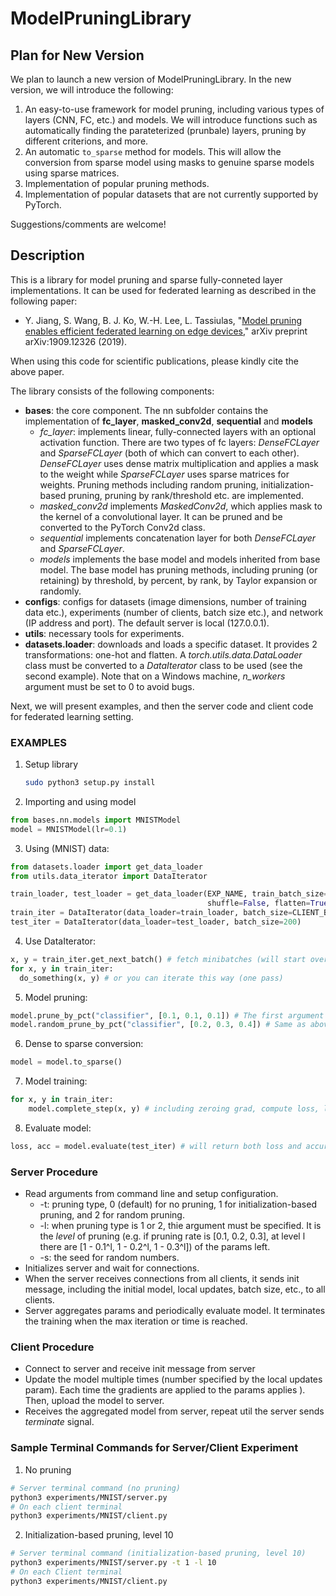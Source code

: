 # ModelPruningLibrary
## Plan for New Version
We plan to launch a new version of ModelPruningLibrary. In the new version, we will introduce the following:
1. An easy-to-use framework for model pruning, including various types of layers (CNN, FC, etc.) and models. We will introduce functions such as automatically finding the parateterized (prunbale) layers, pruning by different criterions, and more.
2. An automatic `to_sparse` method for models. This will allow the conversion from sparse model using masks to genuine sparse models using sparse matrices.
3. Implementation of popular pruning methods.
4. Implementation of popular datasets that are not currently supported by PyTorch.

Suggestions/comments are welcome!

## Description
This is a library for model pruning and sparse fully-conneted layer implementations. It can be used for federated learning as described in the following paper:
- Y. Jiang, S. Wang, B. J. Ko, W.-H. Lee, L. Tassiulas, "[Model pruning enables efficient federated learning on edge devices](https://arxiv.org/abs/1909.12326)," arXiv preprint arXiv:1909.12326 (2019).

When using this code for scientific publications, please kindly cite the above paper.

The library consists of the following components:
* **bases**: the core component. The nn subfolder contains the implementation of **fc_layer**, **masked_conv2d**, **sequential** and **models**
    * *fc_layer*: implements linear, fully-connected layers with an optional activation function. There are two types of fc layers: *DenseFCLayer* and *SparseFCLayer* (both of which can convert to each other). *DenseFCLayer* uses dense matrix multiplication and applies a mask to the weight while *SparseFCLayer* uses sparse matrices for weights. Pruning methods including random pruning, initialization-based pruning, pruning by rank/threshold etc. are implemented.
    * *masked_conv2d* implements *MaskedConv2d*, which applies mask to the kernel of a convolutional layer. It can be pruned and be converted to the PyTorch Conv2d class.
    * *sequential* implements concatenation layer for both *DenseFCLayer* and *SparseFCLayer*.
    * *models* implements the base model and models inherited from base model. The base model has pruning methods, including pruning (or retaining) by threshold, by percent, by rank, by Taylor expansion or randomly.
* **configs**: configs for datasets (image dimensions, number of training data etc.), experiments (number of clients, batch size etc.), and network (IP address and port). The default server is local (127.0.0.1).
* **utils**: necessary tools for experiments.
* **datasets.loader**: downloads and loads a specific dataset. It provides 2 transformations: one-hot and flatten. A *torch.utils.data.DataLoader* class must be converted to a *DataIterator* class to be used (see the second example). Note that on a Windows machine, *n_workers* argument must be set to 0 to avoid bugs.

Next, we will present examples, and then the server code and client code for federated learning setting.

### EXAMPLES

1. Setup library

   ```bash
   sudo python3 setup.py install
   ```

   

2. Importing and using model

```python
from bases.nn.models import MNISTModel
model = MNISTModel(lr=0.1)
```

3. Using (MNIST) data:

```python
from datasets.loader import get_data_loader
from utils.data_iterator import DataIterator

train_loader, test_loader = get_data_loader(EXP_NAME, train_batch_size=MNIST.N_TRAIN, test_batch_size=MNIST.N_TEST,
                                            shuffle=False, flatten=True, one_hot=True, n_workers=32)
train_iter = DataIterator(data_loader=train_loader, batch_size=CLIENT_BATCH_SIZE) # Must use DataIterator
test_iter = DataIterator(data_loader=test_loader, batch_size=200)
```
4. Use DataIterator:

```python
x, y = train_iter.get_next_batch() # fetch minibatches (will start over if reaches end)
for x, y in train_iter:
  do_something(x, y) # or you can iterate this way (one pass)

```
5. Model pruning:

```python
model.prune_by_pct("classifier", [0.1, 0.1, 0.1]) # The first argument must be either "features" or "classifier". The second argument is pruning rate (layer wise). Here the model's classifier is pruned by magnitude by 10%, 10%, 10%, layerwise
model.random_prune_by_pct("classifier", [0.2, 0.3, 0.4]) # Same as above, but here pruning is random, and 20%, 30% and 40% of the parameters are pruned layerwise
```
6. Dense to sparse conversion:

```python
model = model.to_sparse()
```
7. Model training:

```python
for x, y in train_iter:
    model.complete_step(x, y) # including zeroing grad, compute loss, loss.backward(), and applying grad
```

8. Evaluate model:

```python
loss, acc = model.evaluate(test_iter) # will return both loss and accuracy
```

### Server Procedure

* Read arguments from command line and setup configuration.
  * -t: pruning type, 0 (default) for no pruning, 1 for initialization-based pruning, and 2 for random pruning.
  * -l: when pruning type is 1 or 2, thie argument must be specified. It is the *level* of pruning (e.g. if pruning rate is [0.1, 0.2, 0.3], at level l there are [1 - 0.1^l, 1 - 0.2^l, 1 - 0.3^l]) of the params left.
  * -s: the seed for random numbers.
* Initializes server and wait for connections.
* When the server receives connections from all clients, it sends init message, including the initial model, local updates, batch size, etc., to all clients.
* Server aggregates params and periodically evaluate model. It terminates the training when the max iteration or time is reached.

### Client Procedure

* Connect to server and receive init message from server
* Update the model multiple times (number specified by the local updates param). Each time the gradients are applied to the params applies ). Then, upload the model to server.
* Receives the aggregated model from server, repeat util the server sends *terminate* signal.

### Sample Terminal Commands for Server/Client Experiment

1. No pruning

```bash
# Server terminal command (no pruning)
python3 experiments/MNIST/server.py
# On each client terminal
python3 experiments/MNIST/client.py
```

2. Initialization-based pruning, level 10

```bash
# Server terminal command (initialization-based pruning, level 10)
python3 experiments/MNIST/server.py -t 1 -l 10
# On each Client terminal
python3 experiments/MNIST/client.py
```
